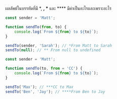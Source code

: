 ผลลัพธ์ในบรรทัดที่มี \*, **, \*** และ \*\*\*\* มีค่าเป็นอะไรและเพราะอะไร

```js
const sender = 'Matt';

function sendTo(from, to) {
    console.log(`From ${from} to ${to}`);
}

sendTo(sender, 'Sarah'); // *From Matt to Sarah
sendTo(null); // ** From null to undefined
```

```js
const sender = 'Matt';

function sendTo(to, from = 'CC') {
    console.log(`From ${from} to ${to}`);
}

sendTo('Max'); // ***CC to Max
sendTo('Ben', 'Jay'); // ****From Ben to Jay
```
